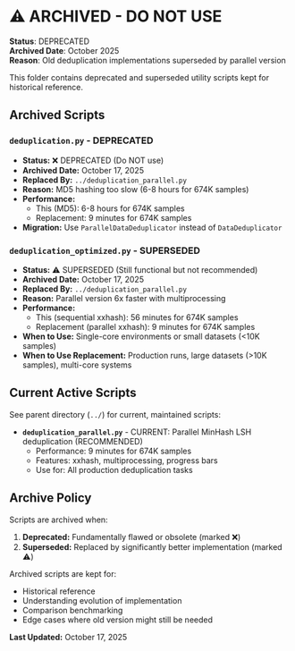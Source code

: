 # ⚠️ ARCHIVED - DO NOT USE

**Status**: DEPRECATED  
**Archived Date**: October 2025  
**Reason**: Old deduplication implementations superseded by parallel version

This folder contains deprecated and superseded utility scripts kept for historical reference.

## Archived Scripts

### `deduplication.py` - DEPRECATED
- **Status:** ❌ DEPRECATED (Do NOT use)
- **Archived Date:** October 17, 2025
- **Replaced By:** `../deduplication_parallel.py`
- **Reason:** MD5 hashing too slow (6-8 hours for 674K samples)
- **Performance:** 
  - This (MD5): 6-8 hours for 674K samples
  - Replacement: 9 minutes for 674K samples
- **Migration:** Use `ParallelDataDeduplicator` instead of `DataDeduplicator`

### `deduplication_optimized.py` - SUPERSEDED
- **Status:** ⚠️ SUPERSEDED (Still functional but not recommended)
- **Archived Date:** October 17, 2025
- **Replaced By:** `../deduplication_parallel.py`
- **Reason:** Parallel version 6x faster with multiprocessing
- **Performance:**
  - This (sequential xxhash): 56 minutes for 674K samples
  - Replacement (parallel xxhash): 9 minutes for 674K samples
- **When to Use:** Single-core environments or small datasets (<10K samples)
- **When to Use Replacement:** Production runs, large datasets (>10K samples), multi-core systems

## Current Active Scripts

See parent directory (`../`) for current, maintained scripts:
- **`deduplication_parallel.py`** - CURRENT: Parallel MinHash LSH deduplication (RECOMMENDED)
  - Performance: 9 minutes for 674K samples
  - Features: xxhash, multiprocessing, progress bars
  - Use for: All production deduplication tasks

## Archive Policy

Scripts are archived when:
1. **Deprecated:** Fundamentally flawed or obsolete (marked ❌)
2. **Superseded:** Replaced by significantly better implementation (marked ⚠️)

Archived scripts are kept for:
- Historical reference
- Understanding evolution of implementation
- Comparison benchmarking
- Edge cases where old version might still be needed

**Last Updated:** October 17, 2025
